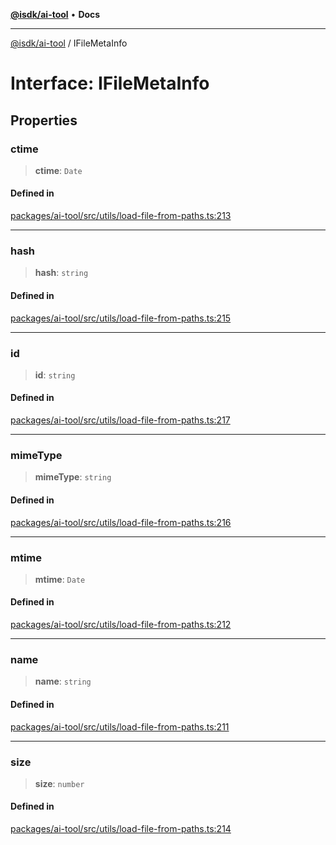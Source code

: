 [**@isdk/ai-tool**](../README.md) • **Docs**

***

[@isdk/ai-tool](../globals.md) / IFileMetaInfo

# Interface: IFileMetaInfo

## Properties

### ctime

> **ctime**: `Date`

#### Defined in

[packages/ai-tool/src/utils/load-file-from-paths.ts:213](https://github.com/isdk/ai-tool.js/blob/b0813174e9b350ae47231f8e5f885150313123b0/src/utils/load-file-from-paths.ts#L213)

***

### hash

> **hash**: `string`

#### Defined in

[packages/ai-tool/src/utils/load-file-from-paths.ts:215](https://github.com/isdk/ai-tool.js/blob/b0813174e9b350ae47231f8e5f885150313123b0/src/utils/load-file-from-paths.ts#L215)

***

### id

> **id**: `string`

#### Defined in

[packages/ai-tool/src/utils/load-file-from-paths.ts:217](https://github.com/isdk/ai-tool.js/blob/b0813174e9b350ae47231f8e5f885150313123b0/src/utils/load-file-from-paths.ts#L217)

***

### mimeType

> **mimeType**: `string`

#### Defined in

[packages/ai-tool/src/utils/load-file-from-paths.ts:216](https://github.com/isdk/ai-tool.js/blob/b0813174e9b350ae47231f8e5f885150313123b0/src/utils/load-file-from-paths.ts#L216)

***

### mtime

> **mtime**: `Date`

#### Defined in

[packages/ai-tool/src/utils/load-file-from-paths.ts:212](https://github.com/isdk/ai-tool.js/blob/b0813174e9b350ae47231f8e5f885150313123b0/src/utils/load-file-from-paths.ts#L212)

***

### name

> **name**: `string`

#### Defined in

[packages/ai-tool/src/utils/load-file-from-paths.ts:211](https://github.com/isdk/ai-tool.js/blob/b0813174e9b350ae47231f8e5f885150313123b0/src/utils/load-file-from-paths.ts#L211)

***

### size

> **size**: `number`

#### Defined in

[packages/ai-tool/src/utils/load-file-from-paths.ts:214](https://github.com/isdk/ai-tool.js/blob/b0813174e9b350ae47231f8e5f885150313123b0/src/utils/load-file-from-paths.ts#L214)
